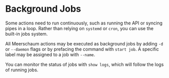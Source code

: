 <link rel="stylesheet" type="text/css" href="/assets/css/asciinema-player.css" />
<script src="/assets/js/asciinema-player.js"></script>

# Background Jobs

Some actions need to run continuously, such as running the API or syncing pipes in a loop. Rather than relying on `systemd` or `cron`, you can use the built-in jobs system.

All Meerschaum actions may be executed as background jobs by adding `-d` or `--daemon` flags or by prefacing the command with `start job`. A specific label may be assigned to a job with `--name`.

You can monitor the status of jobs with `show logs`, which will follow the logs of running jobs.

<asciinema-player src="/assets/casts/jobs.cast" autoplay="true" loop="true" size="small" preload="true"></asciinema-player>
